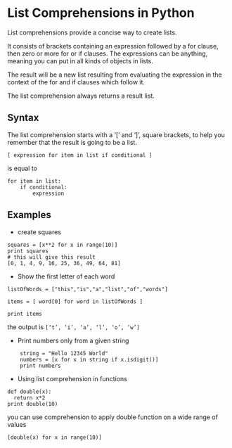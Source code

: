 # List Comprehensions in Python

List comprehensions provide a concise way to create lists.

It consists of brackets containing an expression followed by a for clause, then
zero or more for or if clauses. The expressions can be anything, meaning you can
put in all kinds of objects in lists.

The result will be a new list resulting from evaluating the expression in the
context of the for and if clauses which follow it.

The list comprehension always returns a result list.

## Syntax

The list comprehension starts with a ‘[‘ and ‘]’, square brackets, to help you remember that the
result is going to be a list.

```
[ expression for item in list if conditional ]
```
is equal to
```
for item in list:
    if conditional:
        expression
```

## Examples

* create squares

```
squares = [x**2 for x in range(10)]
print squares
# this will give this result
[0, 1, 4, 9, 16, 25, 36, 49, 64, 81]
```

* Show the first letter of each word

```
listOfWords = ["this","is","a","list","of","words"]

items = [ word[0] for word in listOfWords ]

print items
```
the output is ``` [‘t’, ‘i’, ‘a’, ‘l’, ‘o’, ‘w’] ```

* Print numbers only from a given string

```
    string = "Hello 12345 World"
    numbers = [x for x in string if x.isdigit()]
    print numbers
```

* Using list comprehension in functions

```
def double(x):
  return x*2
print double(10)
```
you can use comprehension to apply double function on a wide range of values

```
[double(x) for x in range(10)]
```